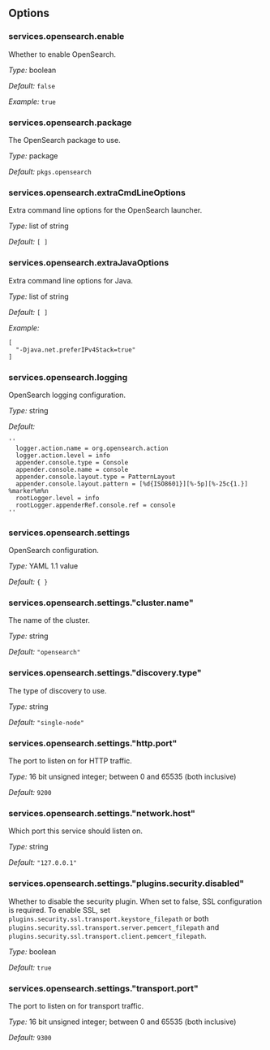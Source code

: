 [comment]: # (Do not edit this file as it is autogenerated. Go to docs/individual-docs if you want to make edits.)


[comment]: # (Please add your documentation on top of this line)

## Options

### services\.opensearch\.enable

Whether to enable OpenSearch\.



*Type:*
boolean



*Default:*
` false `



*Example:*
` true `



### services\.opensearch\.package



The OpenSearch package to use\.



*Type:*
package



*Default:*
` pkgs.opensearch `



### services\.opensearch\.extraCmdLineOptions



Extra command line options for the OpenSearch launcher\.



*Type:*
list of string



*Default:*
` [ ] `



### services\.opensearch\.extraJavaOptions



Extra command line options for Java\.



*Type:*
list of string



*Default:*
` [ ] `



*Example:*

```
[
  "-Djava.net.preferIPv4Stack=true"
]
```



### services\.opensearch\.logging



OpenSearch logging configuration\.



*Type:*
string



*Default:*

```
''
  logger.action.name = org.opensearch.action
  logger.action.level = info
  appender.console.type = Console
  appender.console.name = console
  appender.console.layout.type = PatternLayout
  appender.console.layout.pattern = [%d{ISO8601}][%-5p][%-25c{1.}] %marker%m%n
  rootLogger.level = info
  rootLogger.appenderRef.console.ref = console
''
```



### services\.opensearch\.settings



OpenSearch configuration\.



*Type:*
YAML 1\.1 value



*Default:*
` { } `



### services\.opensearch\.settings\."cluster\.name"



The name of the cluster\.



*Type:*
string



*Default:*
` "opensearch" `



### services\.opensearch\.settings\."discovery\.type"



The type of discovery to use\.



*Type:*
string



*Default:*
` "single-node" `



### services\.opensearch\.settings\."http\.port"



The port to listen on for HTTP traffic\.



*Type:*
16 bit unsigned integer; between 0 and 65535 (both inclusive)



*Default:*
` 9200 `



### services\.opensearch\.settings\."network\.host"



Which port this service should listen on\.



*Type:*
string



*Default:*
` "127.0.0.1" `



### services\.opensearch\.settings\."plugins\.security\.disabled"



Whether to disable the security plugin\. When set to false, SSL configuration is required\.
To enable SSL, set ` plugins.security.ssl.transport.keystore_filepath ` or both
` plugins.security.ssl.transport.server.pemcert_filepath ` and
` plugins.security.ssl.transport.client.pemcert_filepath `\.



*Type:*
boolean



*Default:*
` true `



### services\.opensearch\.settings\."transport\.port"



The port to listen on for transport traffic\.



*Type:*
16 bit unsigned integer; between 0 and 65535 (both inclusive)



*Default:*
` 9300 `
